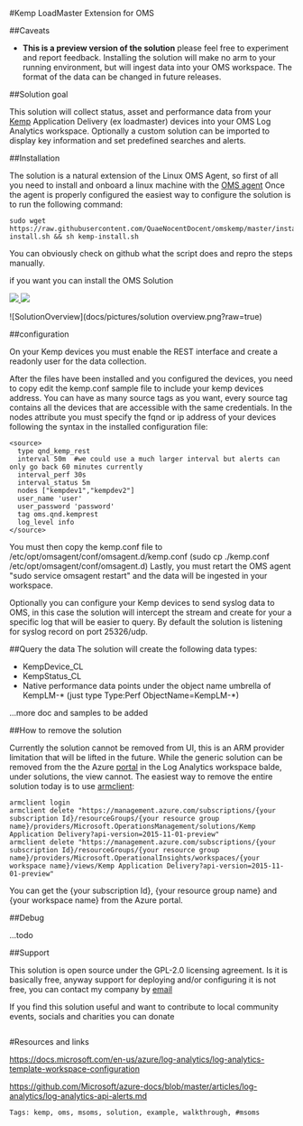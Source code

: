 #Kemp LoadMaster Extension for OMS

##Caveats

- **This is a preview version of the solution** please feel free to experiment and report feedback. Installing the solution will make no arm to your running environment, but will ingest data into your OMS workspace. The format of the data can be changed in future releases.


##Solution goal

This solution will collect status, asset and performance data from your [Kemp](www.kemptechnologies.com) Application Delivery (ex loadmaster) devices into your OMS Log Analytics workspace.
Optionally a custom solution can be imported to display key information and set predefined searches and alerts.

##Installation

The solution is a natural extension of the Linux OMS Agent, so first of all you need to install and onboard a linux machine with the [OMS agent](https://github.com/Microsoft/OMS-Agent-for-Linux)
Once the agent is properly configured the easiest way to configure the solution is to run the following command:

~~~
sudo wget https://raw.githubusercontent.com/QuaeNocentDocent/omskemp/master/installer/kemp-install.sh && sh kemp-install.sh
~~~

You can obviously check on github what the script does and repro the steps manually.

if you want you can install the OMS Solution

<a href="https://portal.azure.com/#create/Microsoft.Template/uri/https%3A%2F%2Fraw.githubusercontent.com%2FQuaeNocentDocent%2Fomskemp%2Fmaster%2Fcode%2Ftemplates%2Fkempsolution.json" target="_blank">
    <img src="http://azuredeploy.net/deploybutton.png"/>
</a>
<a href="http://armviz.io/#/?load=https%3A%2F%2Fraw.githubusercontent.com%2FQuaeNocentDocent%2Fomskemp%2Fmaster%2Fcode%2Ftemplates%2Fkempsolution.json" target="_blank">
    <img src="http://armviz.io/visualizebutton.png"/>
</a>

![SolutionOverview](docs/pictures/solution overview.png?raw=true)

##configuration

On your Kemp devices you must enable the REST interface and create a readonly user for the data collection.

After the files have been installed and you configured the devices, you need to copy edit the kemp.conf sample file to include your kemp devices address. You can have as many source tags as you want, every source tag contains all the devices that are accessible with the same credentials.
In the nodes attribute you must specify the fqnd or ip address of your devices following the syntax in the installed configuration file:

~~~
<source>
  type qnd_kemp_rest
  interval 50m  #we could use a much larger interval but alerts can only go back 60 minutes currently
  interval_perf 30s
  interval_status 5m
  nodes ["kempdev1","kempdev2"]  
  user_name 'user'
  user_password 'password'
  tag oms.qnd.kemprest
  log_level info
</source>
~~~

You must then copy the kemp.conf file to /etc/opt/omsagent/conf/omsagent.d/kemp.conf (sudo cp ./kemp.conf /etc/opt/omsagent/conf/omsagent.d)
Lastly, you must retart the OMS agent "sudo service omsagent restart" and the data will be ingested in your workspace.

Optionally you can configure your Kemp devices to send syslog data to OMS, in this case the solution will intercept the stream and create for your a specific log that will be easier to query.
By default the solution is listening for syslog record on port 25326/udp.

##Query the data
The solution will create the following data types:

- KempDevice_CL
- KempStatus_CL
- Native performance data points under the object name umbrella of KempLM-* (just type Type:Perf ObjectName=KempLM-*)

...more doc and samples to be added

##How to remove the solution

Currently the solution cannot be removed from UI, this is an ARM provider limitation that will be lifted in the future.
While the generic solution can be removed from the the Azure [portal](https://portal.azure.com) in the Log Analytics workspace balde, under solutions, the view cannot.
The easiest way to remove the entire solution today is to use [armclient](https://github.com/projectkudu/ARMClient):

~~~
armclient login
armclient delete "https://management.azure.com/subscriptions/{your subscription Id}/resourceGroups/{your resource group name}/providers/Microsoft.OperationsManagement/solutions/Kemp Application Delivery?api-version=2015-11-01-preview"
armclient delete "https://management.azure.com/subscriptions/{your subscription Id}/resourceGroups/{your resource group name}/providers/Microsoft.OperationalInsights/workspaces/{your workspace name}/views/Kemp Application Delivery?api-version=2015-11-01-preview"
~~~

You can get the {your subscription Id}, {your resource group name} and {your workspace name} from the Azure portal.

##Debug

...todo

##Support

This solution is open source under the GPL-2.0 licensing agreement. Is it is basically free, anyway support for deploying and/or configuring it is not free, you can contact my company by [email](mailto:info@progel.it)

If you find this solution useful and want to contribute to local community events, socials and charities you can donate 


<a href="https://www.paypal.com/cgi-bin/webscr?cmd=_s-xclick&hosted_button_id=TYVKJP655BD9S"><img srv="https://www.paypal.com/en_US/i/btn/btn_donate_LG.gif" /></a>


#Resources and links

https://docs.microsoft.com/en-us/azure/log-analytics/log-analytics-template-workspace-configuration

https://github.com/Microsoft/azure-docs/blob/master/articles/log-analytics/log-analytics-api-alerts.md

`Tags: kemp, oms, msoms, solution, example, walkthrough, #msoms`